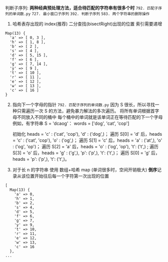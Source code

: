 判断子序列:
**两种经典预处理方法，适合待匹配的字符串有很多个时**
`792. 匹配子序列的单词数.py`
`727. 最小窗口子序列`
`392. 判断子序列`
`583. 两个字符串的删除操作`

1. 哈希表存出现的 index(推荐)
   二分查找(bisectRight)出现的位置 索引需要递增

```JS
Map(13) {
  'a' => [ 0, 3 ],
  'h' => [ 1, 8 ],
  'b' => [ 2 ],
  's' => [ 4 ],
  'd' => [ 5, 15 ],
  'f' => [ 6 ],
  'g' => [ 7, 14 ],
  'y' => [ 9 ],
  't' => [ 10 ],
  'r' => [ 11 ],
  'e' => [ 12 ],
  'w' => [ 13 ],
  'c' => [ 16 ]
}
```

2. 指向下一个字母的指针
   `792. 匹配子序列的单词数.py`
   因为 S 很长，所以寻找一种只需遍历一次 S 的方法，避免暴力解法的多次遍历。
   将所有单词根据首字母不同放入不同的桶中
   每个桶中的单词就是该单词正在等待匹配的下一个字母
   例如，有字符串 S = 'dcaog'：
   words = ['dog', 'cat', 'cop']

   初始化 heads = 'c' : ('cat', 'cop'), 'd' : ('dog',)；
   遍历 S[0] = 'd' 后，heads = 'c' : ('cat', 'cop'), 'o' : ('og',)；
   遍历 S[1] = 'c' 后，heads = 'a' : ('at',), 'o' : ('og', 'op')；
   遍历 S[2] = 'a' 后，heads = 'o' : ('og', 'op'), 't': ('t',) ;
   遍历 S[3] = 'o' 后，heads = 'g' : ('g',), 'p': ('p',), 't': ('t',)；
   遍历 S[0] = 'g' 后，heads = 'p': ('p',), 't': ('t',)。

1. 对于长 n 的字符串 使用 数组+哈希 map (单词很多时，空间开销极大)
   **倒序**记录从该位置开始往后每一个字符第一次出现的位置

```JS
[
  Map(13) {
    'a' => 0,
    'h' => 1,
    'b' => 2,
    's' => 4,
    'd' => 5,
    'f' => 6,
    'g' => 7,
    'y' => 9,
    't' => 10,
    'r' => 11,
    'e' => 12,
    'w' => 13,
    'c' => 16
  },
...
```

